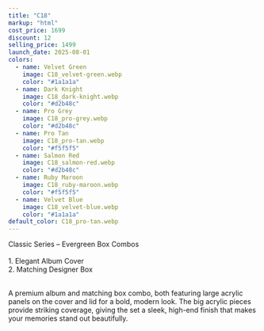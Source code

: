 ```yaml
---
title: "C18"
markup: "html"
cost_price: 1699
discount: 12
selling_price: 1499
launch_date: 2025-08-01
colors:
  - name: Velvet Green
    image: C18_velvet-green.webp
    color: "#1a1a1a"
  - name: Dark Knight
    image: C18_dark-knight.webp
    color: "#d2b48c"
  - name: Pro Grey
    image: C18_pro-grey.webp
    color: "#d2b48c"
  - name: Pro Tan
    image: C18_pro-tan.webp
    color: "#f5f5f5"
  - name: Salmon Red
    image: C18_salmon-red.webp
    color: "#d2b48c"
  - name: Ruby Maroon
    image: C18_ruby-maroon.webp
    color: "#f5f5f5"
  - name: Velvet Blue
    image: C18_velvet-blue.webp
    color: "#1a1a1a"
default_color: C18_pro-tan.webp
---
```


Classic Series – Evergreen Box Combos <br><br> <span class='text-b font-medium text-lime-300 mb-1'> 1. Elegant Album Cover<br> 2. Matching Designer Box<br><br> </span> <div class='max-w-xl mx-auto'> A premium album and matching box combo, both featuring large acrylic panels on the cover and lid for a bold, modern look. The big acrylic pieces provide striking coverage, giving the set a sleek, high-end finish that makes your memories stand out beautifully. </div>
